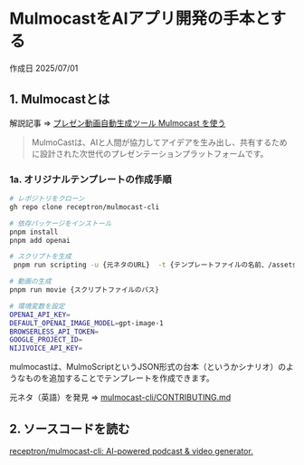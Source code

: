 
# MulmocastをAIアプリ開発の手本とする

作成日 2025/07/01

## 1. Mulmocastとは

解説記事 => [プレゼン動画自動生成ツール Mulmocast を使う](https://zenn.dev/open_developers/articles/87928c78f98210)

> MulmoCastは、AIと人間が協力してアイデアを生み出し、共有するために設計された次世代のプレゼンテーションプラットフォームです。

### 1a. オリジナルテンプレートの作成手順

```bash
# レポジトリをクローン
gh repo clone receptron/mulmocast-cli

# 依存パッケージをインストール
pnpm install
pnpm add openai

# スクリプトを生成
 pnpm run scripting -u {元ネタのURL}  -t {テンプレートファイルの名前、/assets/templatesに入っています}

# 動画の生成
pnpm run movie {スクリプトファイルのパス}

# 環境変数を設定
OPENAI_API_KEY=
DEFAULT_OPENAI_IMAGE_MODEL=gpt-image-1
BROWSERLESS_API_TOKEN=
GOOGLE_PROJECT_ID=
NIJIVOICE_API_KEY=
```

mulmocastは、MulmoScriptというJSON形式の台本（というかシナリオ）のようなものを追加することでテンプレートを作成できます。

元ネタ（英語）を発見 => [mulmocast-cli/CONTRIBUTING.md](https://github.com/receptron/mulmocast-cli/blob/main/CONTRIBUTING.md)

## 2. ソースコードを読む

[receptron/mulmocast-cli: AI-powered podcast & video generator.](https://github.com/receptron/mulmocast-cli)
